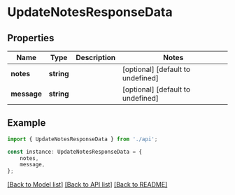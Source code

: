 # UpdateNotesResponseData


## Properties

Name | Type | Description | Notes
------------ | ------------- | ------------- | -------------
**notes** | **string** |  | [optional] [default to undefined]
**message** | **string** |  | [optional] [default to undefined]

## Example

```typescript
import { UpdateNotesResponseData } from './api';

const instance: UpdateNotesResponseData = {
    notes,
    message,
};
```

[[Back to Model list]](../README.md#documentation-for-models) [[Back to API list]](../README.md#documentation-for-api-endpoints) [[Back to README]](../README.md)
